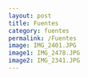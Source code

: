 ```yaml
---
layout: post
title: Fuentes
category: fuentes
permalink: /Fuentes
image: IMG_2401.JPG
image1: IMG_2478.JPG
image2: IMG_2341.JPG
---
```


